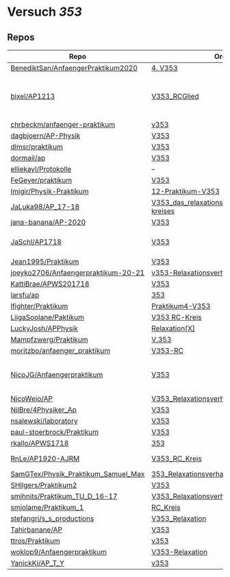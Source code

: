 # Versuch *353*

## Repos

|                                       Repo                                       |                                                                       Ordner                                                                        |                                                                                                                                                                                                                                                                                                                                                                                                                       PDFs                                                                                                                                                                                                                                                                                                                                                                                                                       |
|----------------------------------------------------------------------------------|-----------------------------------------------------------------------------------------------------------------------------------------------------|--------------------------------------------------------------------------------------------------------------------------------------------------------------------------------------------------------------------------------------------------------------------------------------------------------------------------------------------------------------------------------------------------------------------------------------------------------------------------------------------------------------------------------------------------------------------------------------------------------------------------------------------------------------------------------------------------------------------------------------------------------------------------------------------------------------------------------------------------|
|[BenediktSan/AnfaengerPraktikum2020](../repo/BenediktSan/AnfaengerPraktikum2020)  |[4. V353](https://github.com/BenediktSan/AnfaengerPraktikum2020/tree/main/Versuche%20Semester%20IV/4.%20V353)                                        |[V353.pdf](https://docs.google.com/viewer?url=https://raw.githubusercontent.com/BenediktSan/AnfaengerPraktikum2020/main/Versuche%20Semester%20IV/4.%20V353/V353.pdf)                                                                                                                                                                                                                                                                                                                                                                                                                                                                                                                                                                                                                                                                              |
|[bixel/AP1213](../repo/bixel/AP1213)                                              |[V353_RCGlied](https://github.com/bixel/AP1213/tree/master/V353_RCGlied)                                                                             |[V353.pdf](https://docs.google.com/viewer?url=https://raw.githubusercontent.com/bixel/AP1213/master/V353_RCGlied/V353.pdf)<br/>[v353_protokoll_auswertung.pdf](https://docs.google.com/viewer?url=https://raw.githubusercontent.com/bixel/AP1213/master/V353_RCGlied/v353_protokoll_auswertung.pdf)<br/>[v353_protokoll_diskussion_nachweise.pdf](https://docs.google.com/viewer?url=https://raw.githubusercontent.com/bixel/AP1213/master/V353_RCGlied/v353_protokoll_diskussion_nachweise.pdf)<br/>[v353_protokoll_durchfuehrung.pdf](https://docs.google.com/viewer?url=https://raw.githubusercontent.com/bixel/AP1213/master/V353_RCGlied/v353_protokoll_durchfuehrung.pdf)<br/>[v353_protokoll_theorie.pdf](https://docs.google.com/viewer?url=https://raw.githubusercontent.com/bixel/AP1213/master/V353_RCGlied/v353_protokoll_theorie.pdf)|
|[chrbeckm/anfaenger-praktikum](../repo/chrbeckm/anfaenger-praktikum)              |[v353](https://github.com/chrbeckm/anfaenger-praktikum/tree/master/v353)                                                                             |–                                                                                                                                                                                                                                                                                                                                                                                                                                                                                                                                                                                                                                                                                                                                                                                                                                                 |
|[dagbjoern/AP-Physik](../repo/dagbjoern/AP-Physik)                                |[V353](https://github.com/dagbjoern/AP-Physik/tree/master/V353)                                                                                      |[main.pdf](https://docs.google.com/viewer?url=https://raw.githubusercontent.com/dagbjoern/AP-Physik/master/V353/main.pdf)                                                                                                                                                                                                                                                                                                                                                                                                                                                                                                                                                                                                                                                                                                                         |
|[dlmsr/praktikum](../repo/dlmsr/praktikum)                                        |[V353](https://github.com/dlmsr/praktikum/tree/master/V353)                                                                                          |–                                                                                                                                                                                                                                                                                                                                                                                                                                                                                                                                                                                                                                                                                                                                                                                                                                                 |
|[dormail/ap](../repo/dormail/ap)                                                  |[V353](https://github.com/dormail/ap/tree/main/V353)                                                                                                 |[main.pdf](https://docs.google.com/viewer?url=https://raw.githubusercontent.com/NicoWeio/awesome-ap-pdfs/main/dormail%E2%88%95ap/353/main.pdf) \*                                                                                                                                                                                                                                                                                                                                                                                                                                                                                                                                                                                                                                                                                                 |
|[elliekayl/Protokolle](../repo/elliekayl/Protokolle)                              |–                                                                                                                                                    |[V353_RC-Kreis.pdf](https://docs.google.com/viewer?url=https://raw.githubusercontent.com/elliekayl/Protokolle/master/V100-V354/V353_RC-Kreis.pdf)                                                                                                                                                                                                                                                                                                                                                                                                                                                                                                                                                                                                                                                                                                 |
|[FeGeyer/praktikum](../repo/FeGeyer/praktikum)                                    |[V353](https://github.com/FeGeyer/praktikum/tree/master/3_Semester/V353)                                                                             |[V353.pdf](https://docs.google.com/viewer?url=https://raw.githubusercontent.com/FeGeyer/praktikum/master/3_Semester/PDF%20Dateien/V353.pdf)                                                                                                                                                                                                                                                                                                                                                                                                                                                                                                                                                                                                                                                                                                       |
|[Imigir/Physik-Praktikum](../repo/Imigir/Physik-Praktikum)                        |[12-Praktikum-V353](https://github.com/Imigir/Physik-Praktikum/tree/master/12-Praktikum-V353)                                                        |–                                                                                                                                                                                                                                                                                                                                                                                                                                                                                                                                                                                                                                                                                                                                                                                                                                                 |
|[JaLuka98/AP_17-18](../repo/JaLuka98/AP_17-18)                                    |[V353_das_relaxationsverhalten_eines_rc-kreises](https://github.com/JaLuka98/AP_17-18/tree/master/V353_das_relaxationsverhalten_eines_rc-kreises)    |[main.pdf](https://docs.google.com/viewer?url=https://raw.githubusercontent.com/NicoWeio/awesome-ap-pdfs/main/JaLuka98%E2%88%95AP_17-18/353/main.pdf) \*                                                                                                                                                                                                                                                                                                                                                                                                                                                                                                                                                                                                                                                                                          |
|[jana-banana/AP-2020](../repo/jana-banana/AP-2020)                                |[V353](https://github.com/jana-banana/AP-2020/tree/main/we%20did%20that/V353)                                                                        |[main.pdf](https://docs.google.com/viewer?url=https://raw.githubusercontent.com/NicoWeio/awesome-ap-pdfs/main/jana-banana%E2%88%95AP-2020/353/main.pdf) \*                                                                                                                                                                                                                                                                                                                                                                                                                                                                                                                                                                                                                                                                                        |
|[JaSchl/AP1718](../repo/JaSchl/AP1718)                                            |[V353](https://github.com/JaSchl/AP1718/tree/master/V353)                                                                                            |[proto353.pdf](https://docs.google.com/viewer?url=https://raw.githubusercontent.com/JaSchl/AP1718/master/V353/proto353.pdf)<br/>[TheorieV353.pdf](https://docs.google.com/viewer?url=https://raw.githubusercontent.com/JaSchl/AP1718/master/V353/TheorieV353.pdf)<br/>[V353.pdf](https://docs.google.com/viewer?url=https://raw.githubusercontent.com/JaSchl/AP1718/master/V353/V353.pdf)                                                                                                                                                                                                                                                                                                                                                                                                                                                         |
|[Jean1995/Praktikum](../repo/Jean1995/Praktikum)                                  |[V353](https://github.com/Jean1995/Praktikum/tree/master/V353)                                                                                       |[V353.pdf](https://docs.google.com/viewer?url=https://raw.githubusercontent.com/Jean1995/Praktikum/master/Protokolle_Fertig/V353.pdf)                                                                                                                                                                                                                                                                                                                                                                                                                                                                                                                                                                                                                                                                                                             |
|[joeyko2706/Anfaengerpraktikum-20-21](../repo/joeyko2706/Anfaengerpraktikum-20-21)|[v353-Relaxationsverhalten](https://github.com/joeyko2706/Anfaengerpraktikum-20-21/tree/main/v353-Relaxationsverhalten)                              |–                                                                                                                                                                                                                                                                                                                                                                                                                                                                                                                                                                                                                                                                                                                                                                                                                                                 |
|[KattiBrae/APWS201718](../repo/KattiBrae/APWS201718)                              |[V353](https://github.com/KattiBrae/APWS201718/tree/master/AP1/V353)                                                                                 |–                                                                                                                                                                                                                                                                                                                                                                                                                                                                                                                                                                                                                                                                                                                                                                                                                                                 |
|[larsfu/ap](../repo/larsfu/ap)                                                    |[353](https://github.com/larsfu/ap/tree/master/353)                                                                                                  |[main.pdf](https://docs.google.com/viewer?url=https://raw.githubusercontent.com/NicoWeio/awesome-ap-pdfs/main/larsfu%E2%88%95ap/353/main.pdf) \*                                                                                                                                                                                                                                                                                                                                                                                                                                                                                                                                                                                                                                                                                                  |
|[lfighter/Praktikum](../repo/lfighter/Praktikum)                                  |[Praktikum4-V353](https://github.com/lfighter/Praktikum/tree/master/Praktikum4-V353)                                                                 |–                                                                                                                                                                                                                                                                                                                                                                                                                                                                                                                                                                                                                                                                                                                                                                                                                                                 |
|[LiigaSoolane/Paktikum](../repo/LiigaSoolane/Paktikum)                            |[V353 RC-Kreis](https://github.com/LiigaSoolane/Paktikum-mit-dem-Teufel/tree/main/V353%20RC-Kreis)                                                   |[main.pdf](https://docs.google.com/viewer?url=https://raw.githubusercontent.com/NicoWeio/awesome-ap-pdfs/main/LiigaSoolane%E2%88%95Paktikum/353/main.pdf) \*                                                                                                                                                                                                                                                                                                                                                                                                                                                                                                                                                                                                                                                                                      |
|[LuckyJosh/APPhysik](../repo/LuckyJosh/APPhysik)                                  |[Relaxation[X]](https://github.com/LuckyJosh/APPhysik/tree/master/Relaxation%5BX%5D)                                                                 |–                                                                                                                                                                                                                                                                                                                                                                                                                                                                                                                                                                                                                                                                                                                                                                                                                                                 |
|[Mampfzwerg/Praktikum](../repo/Mampfzwerg/Praktikum)                              |[V.353](https://github.com/Mampfzwerg/Praktikum/tree/master/V.353)                                                                                   |[main.pdf](https://docs.google.com/viewer?url=https://raw.githubusercontent.com/Mampfzwerg/Praktikum/master/V.353/latex-template/main.pdf)                                                                                                                                                                                                                                                                                                                                                                                                                                                                                                                                                                                                                                                                                                        |
|[moritzbo/anfaenger_praktikum](../repo/moritzbo/anfaenger_praktikum)              |[V353-RC](https://github.com/moritzbo/anfaenger_praktikum/tree/main/V353-RC)                                                                         |–                                                                                                                                                                                                                                                                                                                                                                                                                                                                                                                                                                                                                                                                                                                                                                                                                                                 |
|[NicoJG/Anfaengerpraktikum](../repo/NicoJG/Anfaengerpraktikum)                    |[V353](https://github.com/NicoJG/Anfaengerpraktikum/tree/master/V353)                                                                                |[Abgabe.pdf](https://docs.google.com/viewer?url=https://raw.githubusercontent.com/NicoJG/Anfaengerpraktikum/master/V353/Abgabe.pdf)<br/>[Abgabe_korrigiert.pdf](https://docs.google.com/viewer?url=https://raw.githubusercontent.com/NicoJG/Anfaengerpraktikum/master/V353/Abgabe_korrigiert.pdf)<br/>[main.pdf](https://docs.google.com/viewer?url=https://raw.githubusercontent.com/NicoWeio/awesome-ap-pdfs/main/NicoJG%E2%88%95Anfaengerpraktikum/353/main.pdf) \*<br/>[V353_Feedback.pdf](https://docs.google.com/viewer?url=https://raw.githubusercontent.com/NicoJG/Anfaengerpraktikum/master/V353/V353_Feedback.pdf)                                                                                                                                                                                                                      |
|[NicoWeio/AP](../repo/NicoWeio/AP)                                                |[V353_Relaxationsverhalten_eines_RC_Kreises](https://github.com/NicoWeio/AP/tree/gh-pages/V353_Relaxationsverhalten_eines_RC_Kreises)                |[main.pdf](https://docs.google.com/viewer?url=https://raw.githubusercontent.com/NicoWeio/AP/gh-pages/V353_Relaxationsverhalten_eines_RC_Kreises/build/main.pdf)                                                                                                                                                                                                                                                                                                                                                                                                                                                                                                                                                                                                                                                                                   |
|[NilBre/4Physiker_Ap](../repo/NilBre/4Physiker_Ap)                                |[V353](https://github.com/NilBre/4Physiker_Ap/tree/master/V353)                                                                                      |–                                                                                                                                                                                                                                                                                                                                                                                                                                                                                                                                                                                                                                                                                                                                                                                                                                                 |
|[nsalewski/laboratory](../repo/nsalewski/laboratory)                              |[V353](https://github.com/nsalewski/laboratory/tree/master/V353)                                                                                     |[main.pdf](https://docs.google.com/viewer?url=https://raw.githubusercontent.com/NicoWeio/awesome-ap-pdfs/main/nsalewski%E2%88%95laboratory/353/main.pdf) \*                                                                                                                                                                                                                                                                                                                                                                                                                                                                                                                                                                                                                                                                                       |
|[paul-stoerbrock/Praktikum](../repo/paul-stoerbrock/Praktikum)                    |[V353](https://github.com/paul-stoerbrock/Praktikum/tree/master/V353)                                                                                |[V353.pdf](https://docs.google.com/viewer?url=https://raw.githubusercontent.com/NicoWeio/awesome-ap-pdfs/main/paul-stoerbrock%E2%88%95Praktikum/353/V353.pdf) \*                                                                                                                                                                                                                                                                                                                                                                                                                                                                                                                                                                                                                                                                                  |
|[rkallo/APWS1718](../repo/rkallo/APWS1718)                                        |[353](https://github.com/rkallo/APWS1718/tree/master/353)                                                                                            |[V353.pdf](https://docs.google.com/viewer?url=https://raw.githubusercontent.com/rkallo/APWS1718/master/353/V353.pdf)                                                                                                                                                                                                                                                                                                                                                                                                                                                                                                                                                                                                                                                                                                                              |
|[RnLe/AP1920-AJRM](../repo/RnLe/AP1920-AJRM)                                      |[V353_RC_Kreis](https://github.com/RnLe/AP1920-AJRM/tree/master/V353_RC_Kreis)                                                                       |[Bock_Lehner_Korrektur.pdf](https://docs.google.com/viewer?url=https://raw.githubusercontent.com/RnLe/AP1920-AJRM/master/V353_RC_Kreis/Bock_Lehner_Korrektur.pdf)<br/>[V353 RC-Kreis.pdf](https://docs.google.com/viewer?url=https://raw.githubusercontent.com/RnLe/AP1920-AJRM/master/V353_RC_Kreis/V353%20RC-Kreis.pdf)                                                                                                                                                                                                                                                                                                                                                                                                                                                                                                                         |
|[SamGTex/Physik_Praktikum_Samuel_Max](../repo/SamGTex/Physik_Praktikum_Samuel_Max)|[353_Relaxationsverhalten_eines_rc_kreis](https://github.com/SamGTex/Physik_Praktikum_Samuel_Max/tree/master/353_Relaxationsverhalten_eines_rc_kreis)|[main.pdf](https://docs.google.com/viewer?url=https://raw.githubusercontent.com/NicoWeio/awesome-ap-pdfs/main/SamGTex%E2%88%95Physik_Praktikum_Samuel_Max/353/main.pdf) \*                                                                                                                                                                                                                                                                                                                                                                                                                                                                                                                                                                                                                                                                        |
|[SHilgers/Praktikum2](../repo/SHilgers/Praktikum2)                                |[V353](https://github.com/SHilgers/Praktikum2/tree/master/V353)                                                                                      |–                                                                                                                                                                                                                                                                                                                                                                                                                                                                                                                                                                                                                                                                                                                                                                                                                                                 |
|[smjhnits/Praktikum_TU_D_16-17](../repo/smjhnits/Praktikum_TU_D_16-17)            |[V353_Relaxationsverhalten](https://github.com/smjhnits/Praktikum_TU_D_16-17/tree/master/Anf%C3%A4ngerpraktikum/Protokolle/V353_Relaxationsverhalten)|[V353.pdf](https://docs.google.com/viewer?url=https://raw.githubusercontent.com/smjhnits/Praktikum_TU_D_16-17/master/Anf%C3%A4ngerpraktikum/Fertige%20Protokolle/V353.pdf)                                                                                                                                                                                                                                                                                                                                                                                                                                                                                                                                                                                                                                                                        |
|[smjolame/Praktikum_1](../repo/smjolame/Praktikum_1)                              |[RC_Kreis](https://github.com/smjolame/Praktikum_1/tree/master/RC_Kreis)                                                                             |–                                                                                                                                                                                                                                                                                                                                                                                                                                                                                                                                                                                                                                                                                                                                                                                                                                                 |
|[stefangri/s_s_productions](../repo/stefangri/s_s_productions)                    |[V353_Relaxation](https://github.com/stefangri/s_s_productions/tree/master/PHY341/V353_Relaxation)                                                   |–                                                                                                                                                                                                                                                                                                                                                                                                                                                                                                                                                                                                                                                                                                                                                                                                                                                 |
|[Tahirbanane/AP](../repo/Tahirbanane/AP)                                          |[V353](https://github.com/Tahirbanane/AP/tree/main/V353)                                                                                             |[main.pdf](https://docs.google.com/viewer?url=https://raw.githubusercontent.com/Tahirbanane/AP/main/V353/main.pdf)                                                                                                                                                                                                                                                                                                                                                                                                                                                                                                                                                                                                                                                                                                                                |
|[ttros/Praktikum](../repo/ttros/Praktikum)                                        |[v353](https://github.com/ttros/Praktikum/tree/main/Protokolle/v353)                                                                                 |–                                                                                                                                                                                                                                                                                                                                                                                                                                                                                                                                                                                                                                                                                                                                                                                                                                                 |
|[woklop9/Anfaengerpraktikum](../repo/woklop9/Anfaengerpraktikum)                  |[V353-Relaxation](https://github.com/woklop9/Anfaengerpraktikum/tree/master/V353-Relaxation)                                                         |[main.pdf](https://docs.google.com/viewer?url=https://raw.githubusercontent.com/NicoWeio/awesome-ap-pdfs/main/woklop9%E2%88%95Anfaengerpraktikum/353/main.pdf) \*                                                                                                                                                                                                                                                                                                                                                                                                                                                                                                                                                                                                                                                                                 |
|[YanickKi/AP_T_Y](../repo/YanickKi/AP_T_Y)                                        |[v353](https://github.com/YanickKi/AP_T_Y/tree/main/v353)                                                                                            |[main.pdf](https://docs.google.com/viewer?url=https://raw.githubusercontent.com/NicoWeio/awesome-ap-pdfs/main/YanickKi%E2%88%95AP_T_Y/353/main.pdf) \*                                                                                                                                                                                                                                                                                                                                                                                                                                                                                                                                                                                                                                                                                            |
